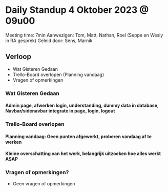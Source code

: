 # Daily Standup 4 Oktober 2023 @ 09u00

Meeting time: 7min
Aanwezigen: Tom, Matt, Nathan, Roel (Seppe en Wesly in RA gesprek) 
Geleid door: Sens, Marnik

## Verloop
* Wat Gisteren Gedaan
* Trello-Board overlopen (Planning vandaag)
* Vragen of opmerkingen

### Wat Gisteren Gedaan
#### Admin page, afwerken login, understanding, dummy data in database, Navbar/sidenavbar integrate in page, login, logout

### Trello-Board overlopen
#### Planning vandaag: Geen punten afgewerkt, proberen vandaag af te werken
#### Kleine overschatting van het werk, belangrijk uitzoeken hoe alles werkt ASAP

### Vragen of opmerkingen? 
* Geen vragen of opmerkingen
